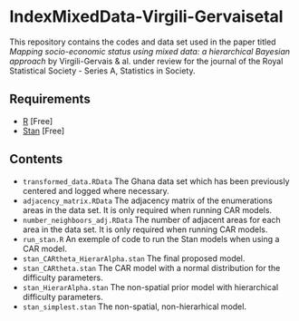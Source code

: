 # IndexMixedData-Virgili-Gervaisetal

This repository contains the codes and data set used in the paper titled *Mapping socio-economic status using mixed data: a hierarchical Bayesian approach* by Virgili-Gervais & al. under review for the journal of the Royal Statistical Society - Series A, Statistics in Society.

## Requirements
- [R](https://www.r-project.org) [Free]
- [Stan](https://mc-stan.org/) [Free]

## Contents
- `transformed_data.RData` The Ghana data set which has been previously centered and logged where necessary. 
- `adjacency_matrix.RData` The adjacency matrix of the enumerations areas in the data set. It is only required when running CAR models.
- `number_neighboors_adj.RData` The number of adjacent areas for each area in the data set.  It is only required when running CAR models.
- `run_stan.R` An exemple of code to run the Stan models when using a CAR model.
- `stan_CARtheta_HierarAlpha.stan` The final proposed model.
- `stan_CARtheta.stan` The CAR model with a normal distribution for the difficulty parameters.
- `stan_HierarAlpha.stan` The non-spatial prior model with hierarchical difficulty parameters.
- `stan_simplest.stan` The non-spatial, non-hierarhical model.
